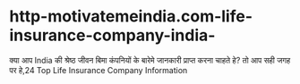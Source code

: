 # http-motivatemeindia.com-life-insurance-company-india-
क्या आप India की श्रेष्ठ जीवन बिमा कंपनियों के बारेमे जानकारी प्राप्त करना चाहते हे? तो आप सही जगह पर हे,24 Top Life Insurance Company Information
